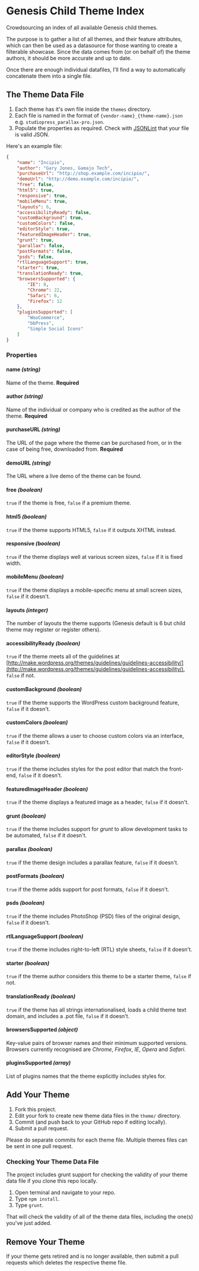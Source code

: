 # Genesis Child Theme Index

Crowdsourcing an index of all available Genesis child themes.

The purpose is to gather a list of all themes, and their feature attributes, which can then be used as a datasource for those wanting to create a filterable showcase. Since the data comes from (or on behalf of) the theme authors, it should be more accurate and up to date.

Once there are enough individual datafiles, I'll find a way to automatically concatenate them into a single file.

## The Theme Data File

1. Each theme has it's own file inside the `themes` directory.
2. Each file is named in the format of `{vendor-name}_{theme-name}.json` e.g. `studiopress_parallax-pro.json`.
3. Populate the properties as required. Check with [JSONLint](jsonlint.com) that your file is valid JSON.

Here's an example file:

~~~json
{
    "name": "Incipio",
    "author": "Gary Jones, Gamajo Tech",
    "purchaseUrl": "http://shop.example.com/incipio/",
    "demoUrl": "http://demo.example.com/incipio/",
    "free": false,
    "html5": true,
    "responsive": true,
    "mobileMenu": true,
    "layouts": 6,
    "accessibilityReady": false,
    "customBackground": true,
    "customColors": false,
    "editorStyle": true,
    "featuredImageHeader": true,
    "grunt": true,
    "parallax": false,
    "postFormats": false,
    "psds": false,
    "rtlLanguageSupport": true,
    "starter": true,
    "translationReady": true,
    "browsersSupported": {
        "IE": 8,
        "Chrome": 22,
        "Safari": 6,
        "Firefox": 12
    },
    "pluginsSupported": [
        "WooCommerce",
        "bbPress",
        "Simple Social Icons"
    ]
}
~~~

### Properties

#### name *(string)*
Name of the theme. **Required**

#### author *(string)*
Name of the individual or company who is credited as the author of the theme. **Required**

#### purchaseURL *(string)*
The URL of the page where the theme can be purchased from, or in the case of being free, downloaded from. **Required**

#### demoURL *(string)*
The URL where a live demo of the theme can be found.

#### free *(boolean)*
`true` if the theme is free, `false` if a premium theme.

#### html5 *(boolean)*
`true` if the theme supports HTML5, `false` if it outputs XHTML instead.

#### responsive *(boolean)*
`true` if the theme displays well at various screen sizes, `false` if it is fixed width.

#### mobileMenu *(boolean)*
`true` if the theme displays a mobile-specific menu at small screen sizes, `false` if it doesn't.

#### layouts *(integer)*
The number of layouts the theme supports (Genesis default is 6 but child theme may register or register others).

#### accessibilityReady *(boolean)*
`true` if the theme meets all of the guidelines at [http://make.wordpress.org/themes/guidelines/guidelines-accessibility/](http://make.wordpress.org/themes/guidelines/guidelines-accessibility/), `false` if not.

#### customBackground *(boolean)*
`true` if the theme supports the WordPress custom background feature, `false` if it doesn't.

#### customColors *(boolean)*
`true` if the theme allows a user to choose custom colors via an interface, `false` if it doesn't.

#### editorStyle *(boolean)*
`true` if the theme includes styles for the post editor that match the front-end, `false` if it doesn't.

#### featuredImageHeader *(boolean)*
`true` if the theme displays a featured image as a header, `false` if it doesn't.

#### grunt *(boolean)*
`true` if the theme includes support for *grunt* to allow development tasks to be automated, `false` if it doesn't.

#### parallax *(boolean)*
`true` if the theme design includes a parallax feature, `false` if it doesn't.

#### postFormats *(boolean)*
`true` if the theme adds support for post formats, `false` if it doesn't.

#### psds *(boolean)*
`true` if the theme includes PhotoShop (PSD) files of the original design, `false` if it doesn't.

#### rtlLanguageSupport *(boolean)*
`true` if the theme includes right-to-left (RTL) style sheets, `false` if it doesn't.

#### starter *(boolean)*
`true` if the theme author considers this theme to be a starter theme, `false` if not.

#### translationReady *(boolean)*
`true` if the theme has all strings internationalised, loads a child theme text domain, and includes a .pot file, `false` if it doesn't.

#### browsersSupported *(object)*
Key-value pairs of browser names and their minimum supported versions. Browsers currently recognised are *Chrome*, *Firefox*, *IE*, *Opera* and *Safari*.

#### pluginsSupported *(array)*
List of plugins names that the theme explicitly includes styles for.

## Add Your Theme

1. Fork this project.
2. Edit your fork to create new theme data files in the `theme/` directory.
3. Commit (and push back to your GitHub repo if editing locally).
4. Submit a pull request.

Please do separate commits for each theme file. Multiple themes files can be sent in one pull request.

### Checking Your Theme Data File

The project includes grunt support for checking the validity of your theme data file if you clone this repo locally.

1. Open terminal and navigate to your repo.
2. Type `npm install`.
3. Type `grunt`.

That will check the validity of all of the theme data files, including the one(s) you've just added.

## Remove Your Theme

If your theme gets retired and is no longer available, then submit a pull requests which deletes the respective theme file.
